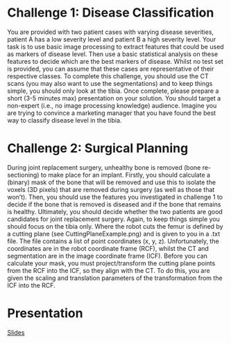 # Challenge 1: Disease Classification
You are provided with two patient cases with varying disease severities, patient A has a low severity level and patient B a high severity level. Your task is to use basic image processing to extract features that could be used as markers of disease level. Then use a basic statistical analysis on these features to decide which are the best markers of disease. Whilst no test set is provided, you can assume that these cases are representative of their respective classes. To complete this challenge, you should use the CT scans (you may also want to use the segmentations) and to keep things simple, you should only look at the tibia. Once complete, please prepare a short (3-5 minutes max) presentation on your solution. You should target a non-expert (i.e., no image processing knowledge) audience. Imagine you are trying to convince a marketing manager that you have found the best way to classify disease level in the tibia.

# Challenge 2: Surgical Planning
During joint replacement surgery, unhealthy bone is removed (bone re-sectioning) to make place for an implant. Firstly, you should calculate a (binary) mask of the bone that will be removed and use this to isolate the voxels (3D pixels) that are removed during surgery (as well as those that won’t). Then, you should use the features you investigated in challenge 1 to decide if the bone that is removed is diseased and if the bone that remains is healthy. Ultimately, you should decide whether the two patients are good candidates for joint replacement surgery. Again, to keep things simple you should focus on the tibia only. 
Where the robot cuts the femur is defined by a cutting plane (see CuttingPlaneExample.png) and is given to you in a .txt file. The file contains a list of point coordinates (x, y, z). Unfortunately, the coordinates are in the robot coordinate frame (RCF), whilst the CT and segmentation are in the image coordinate frame (ICF). Before you can calculate your mask, you must project/transform the cutting plane points from the RCF into the ICF, so they align with the CT. To do this, you are given the scaling and translation parameters of the transformation from the ICF into the RCF.


# Presentation
[Slides](https://docs.google.com/presentation/d/1L3ZMRtjEY-gRkPHrG-GGYYt0x0PYmp3ITX8GWua2_k0/edit?usp=sharing)
